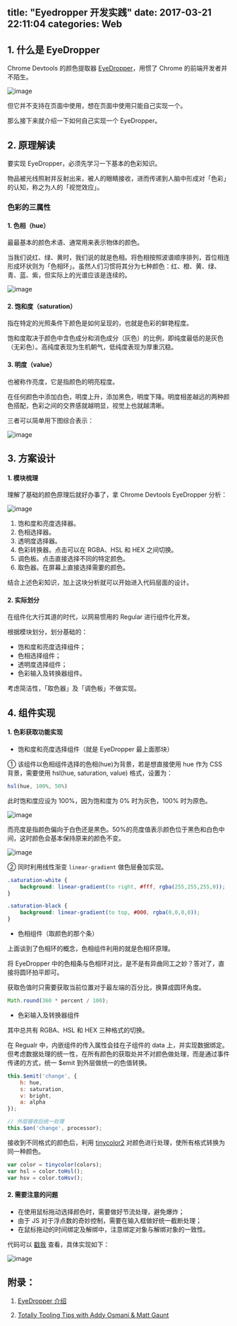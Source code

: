 title: "Eyedropper 开发实践"
date: 2017-03-21 22:11:04
categories: Web
---

## 1. 什么是 EyeDropper

Chrome Devtools 的颜色提取器 [EyeDropper](https://developers.google.com/web/tools/chrome-devtools/inspect-styles/edit-styles)，用惯了 Chrome 的前端开发者并不陌生。
<!-- more -->

![image](http://7xidng.com1.z0.glb.clouddn.com/eyedropper.jpg)

但它并不支持在页面中使用，想在页面中使用只能自己实现一个。

那么接下来就介绍一下如何自己实现一个 EyeDropper。

## 2. 原理解读

要实现 EyeDropper，必须先学习一下基本的色彩知识。

物品被光线照射并反射出来，被人的眼睛接收，进而传递到人脑中形成对「色彩」的认知，称之为人的「视觉效应」。

### 色彩的三属性

#### 1. 色相（hue）

最最基本的颜色术语、通常用来表示物体的颜色。

当我们说红、绿、黄时，我们说的就是色相。将色相按照波谱顺序排列，首位相连形成环状则为「色相环」。虽然人们习惯将其分为七种颜色：红、橙、黄、绿、青、蓝、紫，但实际上的光谱应该是连续的。

![image](http://7xidng.com1.z0.glb.clouddn.com/hue.png)

#### 2. 饱和度（saturation）

指在特定的光照条件下颜色是如何呈现的，也就是色彩的鲜艳程度。

饱和度取决于颜色中含色成分和消色成分（灰色）的比例，即纯度最低的是灰色（无彩色）。高纯度表现为生机朝气，低纯度表现为厚重沉稳。

#### 3. 明度（value）

也被称作亮度，它是指颜色的明亮程度。

在任何颜色中添加白色，明度上升，添加黑色，明度下降。明度相差越远的两种颜色搭配，色彩之间的交界感就越明显，视觉上也就越清晰。

三者可以简单用下图综合表示：

![image](http://7xidng.com1.z0.glb.clouddn.com/colorful.jpg)

## 3. 方案设计

#### 1. 模块梳理

理解了基础的颜色原理后就好办事了，拿 Chrome Devtools EyeDropper 分析：

![image](http://7xidng.com1.z0.glb.clouddn.com/eytedropperDetail.png)

1. 饱和度和亮度选择器。
2. 色相选择器。
3. 透明度选择器。
4. 色彩转换器。点击可以在 RGBA、HSL 和 HEX 之间切换。
5. 调色板。点击直接选择不同的特定颜色。
6. 取色器。在屏幕上直接选择需要的颜色。

结合上述色彩知识，加上这块分析就可以开始进入代码层面的设计。

#### 2. 实际划分

在组件化大行其道的时代，以网易惯用的 Regular 进行组件化开发。

根据模块划分，划分基础的：

 - 饱和度和亮度选择组件；
 - 色相选择组件；
 - 透明度选择组件；
 - 色彩输入及转换器组件。

考虑简洁性，「取色器」及「调色板」不做实现。

## 4. 组件实现

#### 1. 色彩获取功能实现

 - 饱和度和亮度选择组件（就是 EyeDropper 最上面那块）

① 该组件以色相组件选择的色相(hue)为背景，若是想直接使用 hue 作为 CSS 背景，需要使用 hsl(hue, saturation, value) 格式，设置为：

```js
hsl(hue, 100%, 50%)
```

此时饱和度应设为 100%，因为饱和度为 0% 时为灰色，100% 时为原色。

![image](http://7xidng.com1.z0.glb.clouddn.com/saturation.png)

而亮度是指颜色偏向于白色还是黑色。50%的亮度值表示颜色位于黑色和白色中间，这时颜色会基本保持原来的颜色不变。

![image](http://7xidng.com1.z0.glb.clouddn.com/value.png)

② 同时利用线性渐变 `linear-gradient` 做色层叠加实现。

```css
.saturation-white {
	background: linear-gradient(to right, #fff, rgba(255,255,255,0));
}

.saturation-black {
	background: linear-gradient(to top, #000, rgba(0,0,0,0));
}
```

 - 色相组件（取颜色的那个条）

上面谈到了色相环的概念，色相组件利用的就是色相环原理。

将 EyeDropper 中的色相条与色相环对比，是不是有异曲同工之妙？答对了，直接将圆环拍平即可。

获取色值时只需要获取当前位置对于最左端的百分比，换算成圆环角度。

```js
Math.round(360 * percent / 100);
```

 - 色彩输入及转换器组件

其中总共有 RGBA、HSL 和 HEX 三种格式的切换。

在 Regualr 中，内嵌组件的传入属性会挂在子组件的 data 上，并实现数据绑定。但考虑数据处理的统一性，在所有颜色的获取处并不对颜色做处理，而是通过事件传递的方式，统一 $emit 到外层做统一的色值转换。

```js
this.$emit('change', {
    h: hue,
    s: saturation,
    v: bright,
    a: alpha
});

// 外层接收后统一处理
this.$on('change', processor);
```

接收到不同格式的颜色后，利用 [tinycolor2](https://www.npmjs.com/package/tinycolor2) 对颜色进行处理，使所有格式转换为同一种颜色。

```js
var color = tinycolor(colors);
var hsl = color.toHsl();
var hsv = color.toHsv();
```

#### 2. 需要注意的问题

 - 在使用鼠标拖动选择颜色时，需要做好节流处理，避免爆炸；
 - 由于 JS 对于浮点数的奇妙控制，需要在输入框做好统一截断处理；
 - 在鼠标拖动的时间绑定及解绑中，注意绑定对象与解绑对象的一致性。

代码可以 [戳我](https://github.com/Deol/regular-color) 查看，具体实现如下：

![image](http://7xidng.com1.z0.glb.clouddn.com/regular-color.jpg)

## 附录：

1. [EyeDropper 介绍](//developers.google.com/web/tools/chrome-devtools/inspect-styles/edit-styles)

2. [Totally Tooling Tips with Addy Osmani & Matt Gaunt](//www.youtube.com/playlist?list=PLNYkxOF6rcIB3ci6nwNyLYNU6RDOU3YyL)